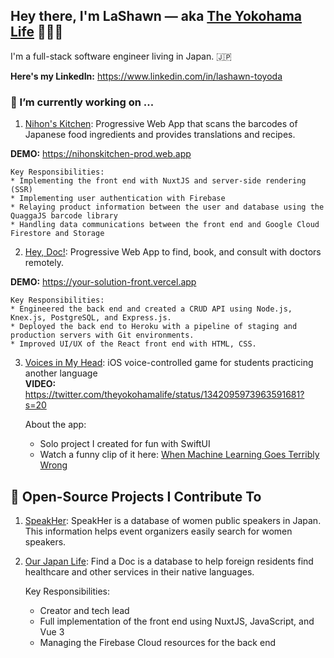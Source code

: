 ## Hey there, I'm LaShawn — aka [The Yokohama Life](https://theyokohamalife.com) 🙋🏾‍♀️

I'm a full-stack software engineer living in Japan. 🇯🇵

**Here's my LinkedIn:** https://www.linkedin.com/in/lashawn-toyoda

### 🔭 I’m currently working on ...
1. [Nihon's Kitchen](https://github.com/nihonskitchen/frontend): Progressive Web App that scans the barcodes of Japanese food ingredients and provides translations and recipes.  

**DEMO:** https://nihonskitchen-prod.web.app

    Key Responsibilities:  
    * Implementing the front end with NuxtJS and server-side rendering (SSR)
    * Implementing user authentication with Firebase
    * Relaying product information between the user and database using the QuaggaJS barcode library
    * Handling data communications between the front end and Google Cloud Firestore and Storage
    
2. [Hey, Doc!](https://github.com/YoSoRyuShawn/your-solution-back): Progressive Web App to find, book, and consult with doctors remotely.     

**DEMO:** https://your-solution-front.vercel.app

    Key Responsibilities:  
    * Engineered the back end and created a CRUD API using ​Node.js​, ​Knex.js​, PostgreSQL​, and ​Express.js​.
    * Deployed the back end to ​Heroku​ with a pipeline of staging and production servers with ​Git​ environments.
    * Improved UI/UX of the ​React​ front end with HTML, CSS.

3. [Voices in My Head](https://github.com/theyokohamalife/voices-in-my-head): iOS voice-controlled game for students practicing another language  
**VIDEO:** https://twitter.com/theyokohamalife/status/1342095973963591681?s=20  

    About the app:
    * Solo project I created for fun with SwiftUI
    * Watch a funny clip of it here: [When Machine Learning Goes Terribly Wrong](https://twitter.com/theyokohamalife/status/1342095973963591681?s=20)

## 🦾 Open-Source Projects I Contribute To

1. [SpeakHer](https://github.com/WWCodeTokyo/speak-her-db): SpeakHer is a database of women public speakers in Japan. This information helps event organizers easily search for women speakers.

2. [Our Japan Life](https://github.com/Our-Japan-Life/findadoc): Find a Doc is a database to help foreign residents find healthcare and other services in their native languages.  

    Key Responsibilities: 
    * Creator and tech lead
    * Full implementation of the front end using NuxtJS, JavaScript, and Vue 3
    * Managing the Firebase Cloud resources for the back end
<!--
**theyokohamalife/theyokohamalife** is a ✨ _special_ ✨ repository because its `README.md` (this file) appears on your GitHub profile.

Here are some ideas to get you started:

- 
- 🌱 I’m currently learning ...
- 👯 I’m looking to collaborate on ...
- 🤔 I’m looking for help with ...
- 💬 Ask me about ...
- 📫 How to reach me: ...
- 😄 Pronouns: ...
- ⚡ Fun fact: ...
-->
